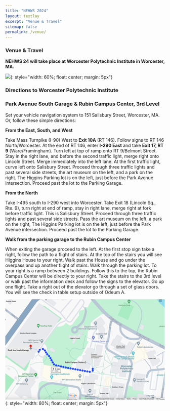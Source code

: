 ```yaml
---
title: "NEHWS 2024"
layout: textlay
excerpt: "Venue & Travel"
sitemap: false
permalink: /venue/
---
```


### **Venue & Travel** ###

**NEHWS 24 will take place at Worcester Polytechnic Institute in Worcester, MA.**

![](../images/wpi-venue.png){: style="width: 60%; float: center; margin: 5px"}

### **Directions to Worcester Polytechnic Institute** ###

### **Park Avenue South Garage & Rubin Campus Center, 3rd Level** ###

Set your vehicle navigation system to 151 Salisbury Street, Worcester, MA. Or, follow these simple directions:

**From the East, South, and West**

Take Mass Turnpike (I-90) West to **Exit 10A** (RT 146). Follow signs to RT 146 North/Worcester. At the end of RT 146, enter **I-290 East** and take **Exit 17, RT 9** (Ware/Framingham). Turn left at top of ramp onto RT 9/Belmont Street. Stay in the right lane, and before the second traffic light, merge right onto Lincoln Street. Merge immediately into the left lane. At the first traffic light, curve left onto Salisbury Street. Proceed through three traffic lights and past several side streets, the art museum on the left, and a park on the right. The Higgins Parking lot is on the left, just before the Park Avenue intersection.  Proceed past the lot to the Parking Garage.

**From the North**

Take I-495 south to I-290 west into Worcester. Take Exit 18 (Lincoln Sq., Rte. 9), turn right at end of ramp, stay in right lane, merge right at fork before traffic light. This is Salisbury Street. Proceed through three traffic lights and past several side streets. Pass the art museum on the left, a park on the right, The Higgins Parking lot is on the left, just before the Park Avenue intersection.  Proceed past the lot to the Parking Garage.

**Walk from the parking garage to the Rubin Campus Center**

When exiting the garage proceed to the left.  At the first stop sign take a right, follow the path to a flight of stairs.  At the top of the stairs you will see Higgins House to your right.  Walk past the House and go under the overpass and up another flight of stairs. Walk through the parking lot.  To your right is a ramp between 2 buildings.  Follow this to the top, the Rubin Campus Center will be directly to your right.  Take the stairs to the 3rd level or walk past the information desk and follow the signs to the elevator.  Go up one flight.  Take a right out of the elevator go through a set of glass doors.  You will see the check in table setup outside of Odeum A.

![](../images/route.png){: style="width: 80%; float: center; margin: 5px"}